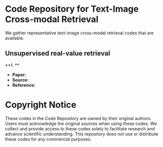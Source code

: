 # Code Repository for Text-Image Cross-modal Retrieval 
We gather representative text-image cross-modal retrieval codes that are available.

## Unsupervised real-value retrieval
**1. **  
- **Paper:** 
- **Source:** 
- **Reference:** 

# Copyright Notice
These codes in the Code Repository are owned by their original authors. 
Users must acknowledge the original sources when using these codes.
We collect and provide access to these codes solely to facilitate research and advance scientific understanding. This repository does not use or distribute these codes for any commercial purposes.
